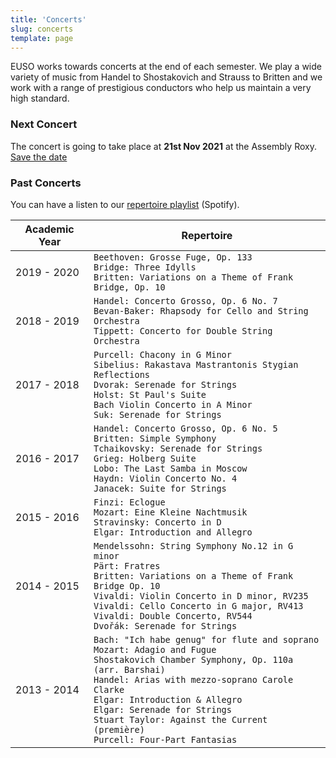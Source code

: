 ```yaml
---
title: 'Concerts'
slug: concerts
template: page
---
```


EUSO works towards concerts at the end of each semester. We play a wide variety of music from Handel to Shostakovich and Strauss to Britten and we work with a range of prestigious conductors who help us maintain a very high standard.

### Next Concert

The concert is going to take place at **21st Nov 2021** at the Assembly Roxy.
[Save the date](../events/concert.ics)



### Past Concerts

You can have a listen to our [repertoire playlist](https://open.spotify.com/playlist/4ykDwDhs3KaaGSAFpgw3n6?si=JH5KjgXVTYiDD4XB3PykNQ) (Spotify).

| Academic Year | Repertoire                                                                                                                                                                                                                                                                                                                                                     |
|---------------|----------------------------------------------------------------------------------------------------------------------------------------------------------------------------------------------------------------------------------------------------------------------------------------------------------------------------------------------------------------|
| 2019 - 2020   | `Beethoven: Grosse Fuge, Op. 133`<br/>`Bridge: Three Idylls`<br/>`Britten: Variations on a Theme of Frank Bridge, Op. 10`                                                                                                                                                                                                                                      |
| 2018 - 2019   | `Handel: Concerto Grosso, Op. 6 No. 7`<br/>`Bevan-Baker: Rhapsody for Cello and String Orchestra`<br/>`Tippett: Concerto for Double String Orchestra`                                                                                                                                                                                                          |
| 2017 - 2018   | `Purcell: Chacony in G Minor`<br/>`Sibelius: Rakastava Mastrantonis Stygian Reflections`<br/>`Dvorak: Serenade for Strings`<br/>`Holst: St Paul's Suite`<br/>`Bach Violin Concerto in A Minor`<br/>`Suk: Serenade for Strings`                                                                                                                                 |
| 2016 - 2017   | `Handel: Concerto Grosso, Op. 6 No. 5`<br/>`Britten: Simple Symphony`<br/>`Tchaikovsky: Serenade for Strings`<br/>`Grieg: Holberg Suite`<br/>`Lobo: The Last Samba in Moscow`<br/>`Haydn: Violin Concerto No. 4`<br/>`Janacek: Suite for Strings`                                                                                                              |
| 2015 - 2016   | `Finzi: Eclogue`<br/>`Mozart: Eine Kleine Nachtmusik`<br/>`Stravinsky: Concerto in D`<br/>`Elgar: Introduction and Allegro`                                                                                                                                                                                                                                    |
| 2014 - 2015   | `Mendelssohn: String Symphony No.12 in G minor`<br/>`Pärt: Fratres`<br/>`Britten: Variations on a Theme of Frank Bridge Op. 10`<br/>`Vivaldi: Violin Concerto in D minor, RV235`<br/>`Vivaldi: Cello Concerto in G major, RV413`<br/>`Vivaldi: Double Concerto, RV544` <br/>`Dvořák: Serenade for Strings`                                                     |
| 2013 - 2014   | `Bach: "Ich habe genug" for flute and soprano`<br/>`Mozart: Adagio and Fugue`<br/>`Shostakovich Chamber Symphony, Op. 110a (arr. Barshai)`<br/>`Handel: Arias with mezzo-soprano Carole Clarke`<br/>`Elgar: Introduction & Allegro`<br/> `Elgar: Serenade for Strings` <br/>`Stuart Taylor: Against the Current (première)`<br/>`Purcell: Four-Part Fantasias` |